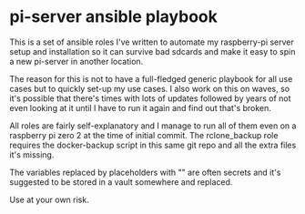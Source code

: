 # pi-server ansible playbook

This is a set of ansible roles I've written to automate my raspberry-pi server
setup and installation so it can survive bad sdcards and make it easy to spin
a new pi-server in another location.

The reason for this is not to have a full-fledged generic playbook for all use
cases but to quickly set-up my use cases. I also work on this on waves, so it's
possible that there's times with lots of updates followed by years of not even
looking at it until I have to run it again and find out that's broken.

All roles are fairly self-explanatory and I manage to run all of them even on a
raspberry pi zero 2 at the time of initial commit. The rclone_backup role
requires the docker-backup script in this same git repo and all the extra files
it's missing.

The variables replaced by placeholders with "<CHANGEME>" are often secrets and
it's suggested to be stored in a vault somewhere and replaced.

Use at your own risk.
